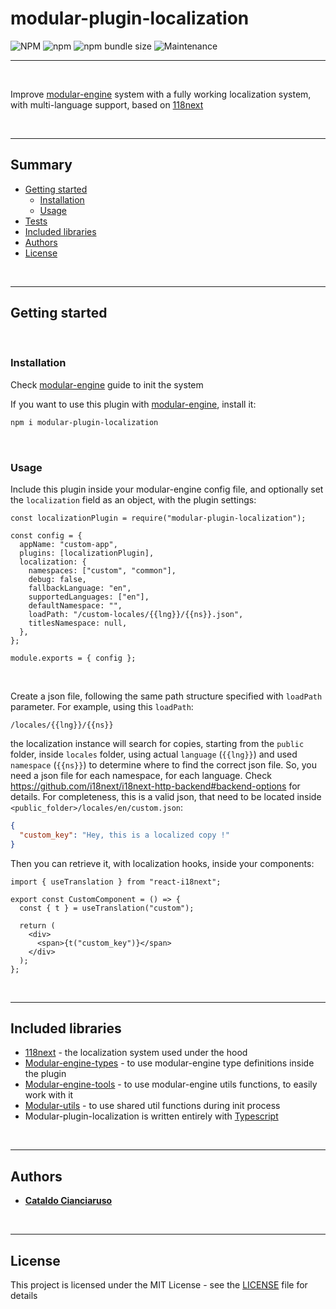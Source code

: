 # modular-plugin-localization

![NPM](https://img.shields.io/npm/l/modular-plugin-localization?label=License&style=for-the-badge)
![npm](https://img.shields.io/npm/v/modular-plugin-localization?color=orange%20&label=Latest%20version&style=for-the-badge&logo=npm)
![npm bundle size](https://img.shields.io/bundlephobia/min/modular-plugin-localization?label=Package%20size&style=for-the-badge)
![Maintenance](https://img.shields.io/maintenance/yes/2025?label=Maintained&style=for-the-badge)

---

<br>

Improve [modular-engine](https://github.com/CianciarusoCataldo/modular-engine) system with a fully working localization system, with multi-language support, based on [118next](https://www.i18next.com/)

<br>

---

## Summary

- [Getting started](#getting-started)
  - [Installation](#installation)
  - [Usage](#usage)
- [Tests](#tests)
- [Included libraries](#included-libraries)
- [Authors](#authors)
- [License](#license)

<br>

---

## Getting started

<br>

### Installation

Check [modular-engine](https://github.com/CianciarusoCataldo/modular-engine) guide to init the system

If you want to use this plugin with [modular-engine](https://github.com/CianciarusoCataldo/modular-engine), install it:

```sh
npm i modular-plugin-localization
```

<br>

### Usage

Include this plugin inside your modular-engine config file, and optionally set the `localization` field as an object, with the plugin settings:

```tsx
const localizationPlugin = require("modular-plugin-localization");

const config = {
  appName: "custom-app",
  plugins: [localizationPlugin],
  localization: {
    namespaces: ["custom", "common"],
    debug: false,
    fallbackLanguage: "en",
    supportedLanguages: ["en"],
    defaultNamespace: "",
    loadPath: "/custom-locales/{{lng}}/{{ns}}.json",
    titlesNamespace: null,
  },
};

module.exports = { config };
```

<br>

Create a json file, following the same path structure specified with `loadPath` parameter. For example, using this `loadPath`:

```
/locales/{{lng}}/{{ns}}
```

the localization instance will search for copies, starting from the `public` folder, inside `locales` folder, using actual `language` (`{{lng}}`) and used `namespace` (`{{ns}}`) to determine where to find the correct json file. So, you need a json file for each namespace, for each language. Check https://github.com/i18next/i18next-http-backend#backend-options for details. For completeness, this is a valid json, that need to be located inside `<public_folder>/locales/en/custom.json`:

```json
{
  "custom_key": "Hey, this is a localized copy !"
}
```

Then you can retrieve it, with localization hooks, inside your components:

```tsx
import { useTranslation } from "react-i18next";

export const CustomComponent = () => {
  const { t } = useTranslation("custom");

  return (
    <div>
      <span>{t("custom_key")}</span>
    </div>
  );
};
```

<br>

---

## Included libraries

- [118next](https://www.i18next.com/) - the localization system used under the hood
- [Modular-engine-types](https://github.com/CianciarusoCataldo/modular-engine-types) - to use modular-engine type definitions inside the plugin
- [Modular-engine-tools](https://github.com/CianciarusoCataldo/modular-engine-tools) - to use modular-engine utils functions, to easily work with it
- [Modular-utils](https://github.com/CianciarusoCataldo/modular-utils) - to use shared util functions during init process
- Modular-plugin-localization is written entirely with [Typescript](https://www.typescriptlang.org/)

<br>

---

## Authors

- [**Cataldo Cianciaruso**](https://github.com/CianciarusoCataldo)

<br>

---

## License

This project is licensed under the MIT License - see the [LICENSE](LICENSE) file for details
